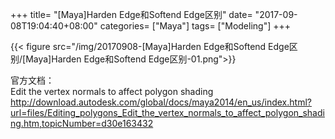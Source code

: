 +++
title= "[Maya]Harden Edge和Softend Edge区别"
date= "2017-09-08T19:04:40+08:00"
categories= ["Maya"]
tags= ["Modeling"]
+++

{{< figure src="/img/20170908-[Maya]Harden Edge和Softend Edge区别/[Maya]Harden Edge和Softend Edge区别-01.png">}}

官方文档：  
Edit the vertex normals to affect polygon shading  
http://download.autodesk.com/global/docs/maya2014/en_us/index.html?url=files/Editing_polygons_Edit_the_vertex_normals_to_affect_polygon_shading.htm,topicNumber=d30e163432